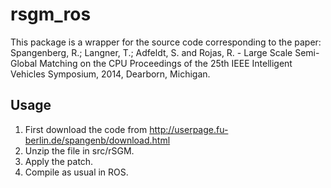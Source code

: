 rsgm_ros
========

This package is a wrapper for the source code corresponding to the paper:     Spangenberg, R.; Langner, T.; Adfeldt, S. and Rojas, R. - Large Scale Semi-Global Matching on the CPU Proceedings of the 25th IEEE Intelligent Vehicles Symposium, 2014, Dearborn, Michigan.

Usage
-----
1. First download the code from http://userpage.fu-berlin.de/spangenb/download.html
2. Unzip the file in src/rSGM.
3. Apply the patch.
4. Compile as usual in ROS.
